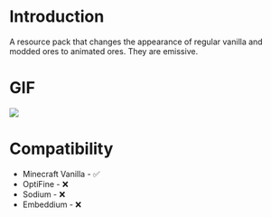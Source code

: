 # Introduction
A resource pack that changes the appearance of regular vanilla and modded ores to animated ores. They are emissive.
# GIF
![](https://i.imgur.com/MwG6xoo.gif)
# Compatibility 
- Minecraft Vanilla - ✅
- OptiFine - ❌
- Sodium - ❌
- Embeddium - ❌